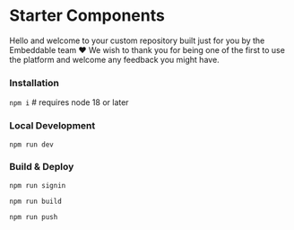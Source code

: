 # Starter Components

Hello and welcome to your custom repository built just for you by the Embeddable team ❤️ We wish to thank you for being one of the first to use the platform and welcome any feedback you might have.

### Installation

`npm i` # requires node 18 or later

### Local Development

`npm run dev`

### Build & Deploy

`npm run signin`

`npm run build`

`npm run push`

